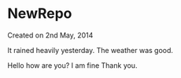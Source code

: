 NewRepo
=======
Created on 2nd May, 2014

It rained heavily yesterday.
The weather was good.

Hello how are you?
I am fine Thank you.